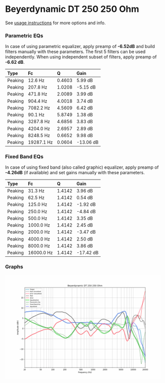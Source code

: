 # Beyerdynamic DT 250 250 Ohm
See [usage instructions](https://github.com/jaakkopasanen/AutoEq#usage) for more options and info.

### Parametric EQs
In case of using parametric equalizer, apply preamp of **-6.52dB** and build filters manually
with these parameters. The first 5 filters can be used independently.
When using independent subset of filters, apply preamp of **-6.62 dB**.

| Type    | Fc         |      Q | Gain      |
|:--------|:-----------|:-------|:----------|
| Peaking | 12.6 Hz    | 0.4603 | 5.99 dB   |
| Peaking | 207.8 Hz   | 1.0208 | -5.15 dB  |
| Peaking | 471.8 Hz   | 2.0089 | 3.99 dB   |
| Peaking | 904.4 Hz   | 4.0018 | 3.74 dB   |
| Peaking | 7082.2 Hz  | 4.5609 | 6.42 dB   |
| Peaking | 90.1 Hz    | 5.8749 | 1.38 dB   |
| Peaking | 3287.8 Hz  | 4.6856 | 3.83 dB   |
| Peaking | 4204.0 Hz  | 2.6957 | 2.89 dB   |
| Peaking | 8248.5 Hz  | 0.6652 | 9.98 dB   |
| Peaking | 19287.1 Hz | 0.0604 | -13.06 dB |

### Fixed Band EQs
In case of using fixed band (also called graphic) equalizer, apply preamp of **-4.26dB**
(if available) and set gains manually with these parameters.

| Type    | Fc         |      Q | Gain      |
|:--------|:-----------|:-------|:----------|
| Peaking | 31.3 Hz    | 1.4142 | 3.96 dB   |
| Peaking | 62.5 Hz    | 1.4142 | 0.54 dB   |
| Peaking | 125.0 Hz   | 1.4142 | -1.92 dB  |
| Peaking | 250.0 Hz   | 1.4142 | -4.84 dB  |
| Peaking | 500.0 Hz   | 1.4142 | 3.35 dB   |
| Peaking | 1000.0 Hz  | 1.4142 | 2.45 dB   |
| Peaking | 2000.0 Hz  | 1.4142 | -3.47 dB  |
| Peaking | 4000.0 Hz  | 1.4142 | 2.50 dB   |
| Peaking | 8000.0 Hz  | 1.4142 | 3.86 dB   |
| Peaking | 16000.0 Hz | 1.4142 | -17.42 dB |

### Graphs
![](./Beyerdynamic%20DT%20250%20250%20Ohm.png)